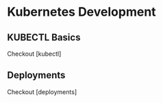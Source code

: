 # Kubernetes Development

## KUBECTL Basics

Checkout [kubectl]

## Deployments

Checkout [deployments]